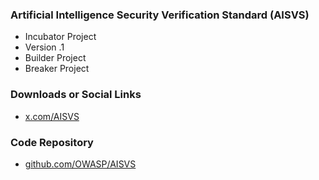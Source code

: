 ### Artificial Intelligence Security Verification Standard (AISVS)
* Incubator Project
* Version .1
* Builder Project
* Breaker Project

### Downloads or Social Links
* [x.com/AISVS](https://x.com/AISVS)

### Code Repository
* [github.com/OWASP/AISVS](https://github.com/OWASP/AISVS/)

